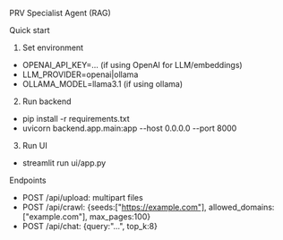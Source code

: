 PRV Specialist Agent (RAG)

Quick start

1) Set environment

- OPENAI_API_KEY=... (if using OpenAI for LLM/embeddings)
- LLM_PROVIDER=openai|ollama
- OLLAMA_MODEL=llama3.1 (if using ollama)

2) Run backend

- pip install -r requirements.txt
- uvicorn backend.app.main:app --host 0.0.0.0 --port 8000

3) Run UI

- streamlit run ui/app.py

Endpoints

- POST /api/upload: multipart files
- POST /api/crawl: {seeds:["https://example.com"], allowed_domains:["example.com"], max_pages:100}
- POST /api/chat: {query:"...", top_k:8}
